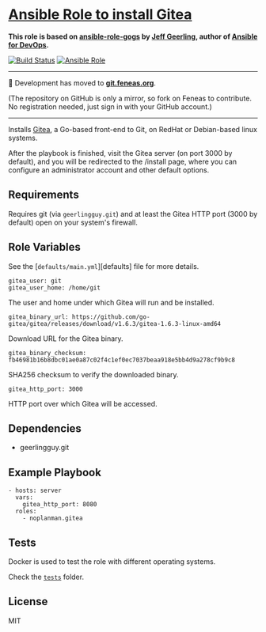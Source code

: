 # [Ansible Role to install Gitea][git.feneas.org]

**This role is based on [ansible-role-gogs] by [Jeff Geerling], author of [Ansible for DevOps].**

[![Build Status][travis-build-status]][travis-tests] [![Ansible Role][ansible-role-shield]][ansible-role]

---

:rocket: Development has moved to **[git.feneas.org]**.

(The repository on GitHub is only a mirror, so fork on Feneas to contribute. No registration needed, just sign in with your GitHub account.)

---

Installs [Gitea], a Go-based front-end to Git, on RedHat or Debian-based linux systems.

After the playbook is finished, visit the Gitea server (on port 3000 by default), and you will be redirected to the /install page, where you can configure an administrator account and other default options.

## Requirements

Requires git (via `geerlingguy.git`) and at least the Gitea HTTP port (3000 by default) open on your system's firewall.

## Role Variables

See the [`defaults/main.yml`][defaults] file for more details.

    gitea_user: git
    gitea_user_home: /home/git

The user and home under which Gitea will run and be installed.

    gitea_binary_url: https://github.com/go-gitea/gitea/releases/download/v1.6.3/gitea-1.6.3-linux-amd64

Download URL for the Gitea binary.

    gitea_binary_checksum: fb46981b16b8dbc01ae0a87c02f4c1ef0ec7037beaa918e5bb4d9a278cf9b9c8

SHA256 checksum to verify the downloaded binary.

    gitea_http_port: 3000

HTTP port over which Gitea will be accessed.

## Dependencies

  - geerlingguy.git

## Example Playbook

    - hosts: server
      vars:
        gitea_http_port: 8080
      roles:
        - noplanman.gitea

## Tests

Docker is used to test the role with different operating systems.

Check the [`tests`] folder.

## License

MIT

[Gitea]: https://github.com/go-gitea/gitea/ "Gitea on GitHub"
[ansible-role-gogs]: https://github.com/geerlingguy/ansible-role-gogs "Ansible Role Gogs on GitHub"
[Jeff Geerling]: https://www.jeffgeerling.com/
[Ansible for DevOps]: https://www.ansiblefordevops.com/
[travis-build-status]: https://img.shields.io/travis/noplanman/ansible-role-gitea.svg?style=flat-square "Travis-CI Build Status"
[travis-tests]: https://travis-ci.org/noplanman/ansible-role-gitea "Travis-CI Tests"
[ansible-role-shield]: https://img.shields.io/ansible/role/20665.svg?style=flat-square "Gitea on Ansible Galaxy"
[ansible-role]: https://galaxy.ansible.com/noplanman/gitea "Gitea on Ansible Galaxy"
[git.feneas.org]: https://git.feneas.org/noplanman/ansible-role-gitea "Ansible Role Gitea on Feneas"
[`tests`]: https://git.feneas.org/noplanman/ansible-role-gitea/tree/master/tests "Tests"
